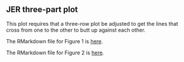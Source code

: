 ## JER three-part plot

This plot requires that a three-row plot be adjusted to get the lines that cross from one to the other to butt up against each other.

The RMarkdown file for Figure 1 is <a href="https://rawgit.com/edwcarney/Basic-R-Graphics/master/JER/Three_part_Fig1.html" target="_blank">here</a>.

The RMarkdown file for Figure 2 is <a href="https://rawgit.com/edwcarney/Basic-R-Graphics/master/JER/Three_part_Fig2.html" target="_blank">here</a>.